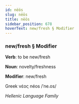 ```yaml
---
id: nëös
slug: nëös
title: nëös
sidebar_position: 678
hoverText: new/fresh § Modifier
---
```


### new/fresh § Modifier

**Verb**: to be new/fresh

**Noun**: novelty/freshness

**Modifier**: new/fresh

Greek νέος néos /ˈne.os/

*Hellenic Language Family*